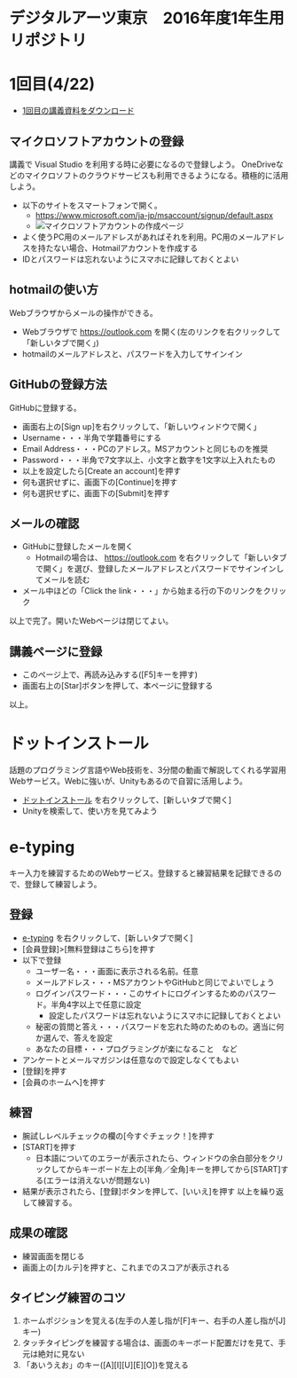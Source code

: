 # デジタルアーツ東京　2016年度1年生用リポジトリ

# 1回目(4/22)
- [1回目の講義資料をダウンロード](https://github.com/tanakaedu/dat161-haru/blob/master/01/00_2016.1.pptx?raw=true)

## マイクロソフトアカウントの登録
講義で Visual Studio を利用する時に必要になるので登録しよう。
OneDriveなどのマイクロソフトのクラウドサービスも利用できるようになる。積極的に活用しよう。

- 以下のサイトをスマートフォンで開く。
  - https://www.microsoft.com/ja-jp/msaccount/signup/default.aspx
  - ![マイクロソフトアカウントの作成ページ](https://github.com/tanakaedu/dat161-haru/blob/master/01/00_microsoftaccount.gif "マイクロソフトアカウントの作成ページ")
- よく使うPC用のメールアドレスがあればそれを利用。PC用のメールアドレスを持たない場合、Hotmailアカウントを作成する
- IDとパスワードは忘れないようにスマホに記録しておくとよい

## hotmailの使い方
Webブラウザからメールの操作ができる。

- Webブラウザで https://outlook.com を開く(左のリンクを右クリックして「新しいタブで開く」)
- hotmailのメールアドレスと、パスワードを入力してサインイン

## GitHubの登録方法
GitHubに登録する。

- 画面右上の[Sign up]を右クリックして、「新しいウィンドウで開く」
- Username・・・半角で学籍番号にする
- Email Address・・・PCのアドレス。MSアカウントと同じものを推奨
- Password・・・半角で7文字以上、小文字と数字を1文字以上入れたもの
- 以上を設定したら[Create an account]を押す
- 何も選択せずに、画面下の[Continue]を押す
- 何も選択せずに、画面下の[Submit]を押す

## メールの確認
- GitHubに登録したメールを開く
  - Hotmailの場合は、 https://outlook.com を右クリックして「新しいタブで開く」を選び、登録したメールアドレスとパスワードでサインインしてメールを読む
- メール中ほどの「Click the link・・・」から始まる行の下のリンクをクリック

以上で完了。開いたWebページは閉じてよい。

## 講義ページに登録
- このページ上で、再読み込みする([F5]キーを押す)
- 画面右上の[Star]ボタンを押して、本ページに登録する

以上。


# ドットインストール
話題のプログラミング言語やWeb技術を、3分間の動画で解説してくれる学習用Webサービス。Webに強いが、Unityもあるので自習に活用しよう。

- [ドットインストール](http://dotinstall.com/) を右クリックして、[新しいタブで開く]
- Unityを検索して、使い方を見てみよう


# e-typing
キー入力を練習するためのWebサービス。登録すると練習結果を記録できるので、登録して練習しよう。

## 登録
- [e-typing](http://www.e-typing.ne.jp/) を右クリックして、[新しいタブで開く]
- [会員登録]>[無料登録はこちら]を押す
- 以下で登録
  - ユーザー名・・・画面に表示される名前。任意
  - メールアドレス・・・MSアカウントやGitHubと同じでよいでしょう
  - ログインパスワード・・・このサイトにログインするためのパスワード。半角4字以上で任意に設定
    - 設定したパスワードは忘れないようにスマホに記録しておくとよい
  - 秘密の質問と答え・・・パスワードを忘れた時のためのもの。適当に何か選んで、答えを設定
  - あなたの目標・・・プログラミングが楽になること　など
- アンケートとメールマガジンは任意なので設定しなくてもよい
- [登録]を押す
- [会員のホームへ]を押す

## 練習
- 腕試しレベルチェックの欄の[今すぐチェック！]を押す
- [START]を押す
  - 日本語についてのエラーが表示されたら、ウィンドウの余白部分をクリックしてからキーボード左上の[半角／全角]キーを押してから[START]する(エラーは消えないが問題ない)
- 結果が表示されたら、[登録]ボタンを押して、[いいえ]を押す
以上を繰り返して練習する。

## 成果の確認
- 練習画面を閉じる
- 画面上の[カルテ]を押すと、これまでのスコアが表示される

## タイピング練習のコツ
1. ホームポジションを覚える(左手の人差し指が[F]キー、右手の人差し指が[J]キー)
2. タッチタイピングを練習する場合は、画面のキーボード配置だけを見て、手元は絶対に見ない
3. 「あいうえお」のキー([A][I][U][E][O])を覚える

